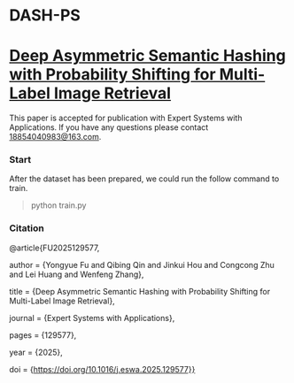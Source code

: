# DASH-PS
# [Deep Asymmetric Semantic Hashing with Probability Shifting for Multi-Label Image Retrieval](https://www.sciencedirect.com/science/article/pii/S0957417425031926 )
This paper is accepted for publication with Expert Systems with Applications. lf you have any questions please contact 18854040983@163.com.

### Start

After the dataset has been prepared, we could run the follow command to train.
> python train.py


### Citation
@article{FU2025129577,

author = {Yongyue Fu and Qibing Qin and Jinkui Hou and Congcong Zhu and Lei Huang and Wenfeng Zhang},

title = {Deep Asymmetric Semantic Hashing with Probability Shifting for Multi-Label Image Retrieval},

journal = {Expert Systems with Applications},

pages = {129577},

year = {2025},

doi = {https://doi.org/10.1016/j.eswa.2025.129577}}
